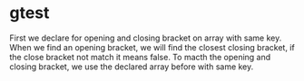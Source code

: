 # gtest

First we declare for opening and closing bracket on array with same key.
When we find an opening bracket, we will find the closest closing bracket, if the close bracket not match it means false.
To macth the opening and closing bracket, we use the declared array before with same key.
